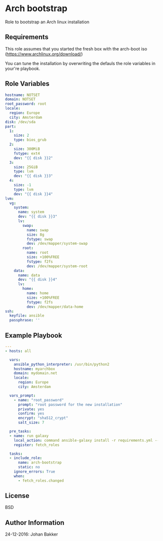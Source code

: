 
Arch bootstrap
=========

Role to bootstrap an Arch linux installation




Requirements
------------

This role assumes that you started the fresh box with the arch-boot iso
(https://www.archlinux.org/download/)

You can tune the installation by overwriting the defauls the role variables in your're playbook. 

Role Variables
--------------
```yaml
hostname: NOTSET
domain: NOTSET
root_password: root
locale:
  region: Europe
  city: Amsterdam
disk: /dev/sda
part:
  1:
    size: 2
    type: bios_grub
  2:
    size: 300MiB
    fstype: ext4
    dev: "{{ disk }}2"
  3:
    size: 25GiB
    type: lvm
    dev: "{{ disk }}3"
  4:
    size: -1
    type: lvm
    dev: "{{ disk }}4"
lvm:
  vg:
    system:
      name: system
      dev: "{{ disk }}3"
      lv:
        swap:
          name: swap
          size: 8g
          fstype: swap
          dev: /dev/mapper/system-swap
        root:
          name: root
          size: +100%FREE
          fstype: f2fs
          dev: /dev/mapper/system-root
    data:
      name: data
      dev: "{{ disk }}4"
      lv:
        home:
          name: home
          size: +100%FREE
          fstype: f2fs
          dev: /dev/mapper/data-home
ssh:
  keyfile: ansible
  passphrase: ''
```


Example Playbook
----------------
```yaml
---
- hosts: all

  vars:
    ansible_python_interpreter: /usr/bin/python2
    hostname: myarchbox
    domain: mydomain.net
    locale:
      region: Europe
      city: Amsterdam

  vars_prompt:
    - name: "root_password"
      prompt: "root password for the new installation"
      private: yes
      confirm: yes
      encrypt: "sha512_crypt"
      salt_size: 7

  pre_tasks:
  - name: run galaxy
    local_action: command ansible-galaxy install -r requirements.yml --roles-path roles --force
    register: fetch_roles

  tasks:
  - include_role:
      name: arch-bootstrap
      static: no
    ignore_errors: True
    when:
      - fetch_roles.changed

```




License
-------

BSD




Author Information
------------------
24-12-2016: Johan Bakker
